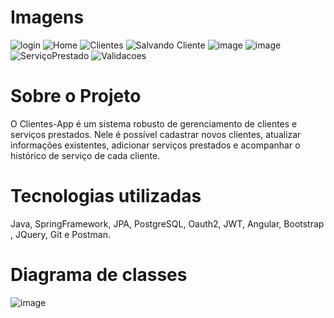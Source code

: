 
# Imagens
![login](https://github.com/OrlandoBG/Clientes-App/assets/75863232/6906607e-baf0-4e93-9558-01fd084717e6)
![Home](https://github.com/OrlandoBG/Clientes-App/assets/75863232/bb05f217-80b5-471d-9448-8ab3c2386ea4)
![Clientes](https://github.com/OrlandoBG/Clientes-App/assets/75863232/5c3edc42-6aec-4489-9887-ebf1857fc14c)
![Salvando Cliente](https://github.com/OrlandoBG/Clientes-App/assets/75863232/8e3b8767-8e1d-40d1-bd7c-87d0d938b969)
![image](https://github.com/OrlandoBG/Clientes-App/assets/75863232/86c60c76-19a1-4c37-800b-0cefa765c0f6)
![image](https://github.com/OrlandoBG/Clientes-App/assets/75863232/c5638292-a46a-4c47-abd4-80194915ef38)
![ServiçoPrestado](https://github.com/OrlandoBG/Clientes-App/assets/75863232/47d1220a-e5ee-4e84-9a45-499c779267ce)
![Validacoes](https://github.com/OrlandoBG/Clientes-App/assets/75863232/21f50c5d-f0d1-499b-8668-13f4632e4d3e)

# Sobre o Projeto

O Clientes-App é um sistema robusto de gerenciamento de clientes e serviços prestados.
Nele é possível cadastrar novos clientes, atualizar informações existentes, adicionar serviços prestados e acompanhar o histórico de serviço de cada cliente.

# Tecnologias utilizadas

Java, SpringFramework, JPA, PostgreSQL, Oauth2, JWT, Angular, Bootstrap , JQuery, Git e Postman.

# Diagrama de classes

![image](https://github.com/OrlandoBG/Clientes-App/assets/75863232/0f77151e-b8cc-46a5-9479-cac8cb8113cb)
